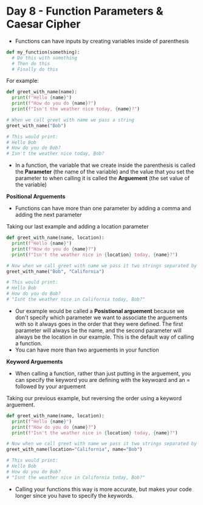 # Day 8 - Function Parameters & Caesar Cipher

- Functions can have inputs by creating variables inside of parenthesis
```python
def my_function(something):
  # Do this with something
  # Then do this
  # Finally do this
```
For example:
```python
def greet_with_name(name):
  print(f"Hello {name}")
  print(f"How do you do {name}?")
  print(f"Isn't the weather nice today, {name}?")

# When we call greet with name we pass a string
greet_with_name("Bob")

# This would print:
# Hello Bob
# How do you do Bob?
# Isn't the weather nice today, Bob?
```
- In a function, the variable that we create inside the parenthesis is called the **Parameter** (the name of the variable) and the value that you set the parameter to when calling it is called the **Arguement** (the set value of the variable)

**Positional Arguements**

- Functions can have more than one parameter by adding a comma and adding the next parameter

Taking our last example and adding a location parameter
```python
def greet_with_name(name, location):
  print(f"Hello {name}")
  print(f"How do you do {name}?")
  print(f"Isn't the weather nice in {location} today, {name}?")

# Now when we call greet with name we pass it two strings separated by a comma for the arguements
greet_with_name("Bob", "California")

# This would print:
# Hello Bob
# How do you do Bob?
# "Isnt the weather nice in California today, Bob?"
```
- Our example would be called a **Posistional arguement** because we don't specify which parameter we want to associate the arguements with so it always goes in the order that they were defined. The first parameter will always be the name, and the second parameter will always be the location in our example. This is the default way of calling a function.
- You can have more than two arguements in your function

**Keyword Arguements**

- When calling a function, rather than just putting in the arguement, you can specify the keyword you are defining with  the keywoard and an = followed by your arguement

Taking our previous example, but reversing the order using a keyword arguement.
```python
def greet_with_name(name, location):
  print(f"Hello {name}")
  print(f"How do you do {name}?")
  print(f"Isn't the weather nice in {location} today, {name}?")

# Now when we call greet with name we pass it two strings separated by a comma for the arguements
greet_with_name(location="California", name="Bob")

# This would print:
# Hello Bob
# How do you do Bob?
# "Isnt the weather nice in California today, Bob?"
```
- Calling your functions this way is more accurate, but makes your code longer since you have to specify the keywords.


